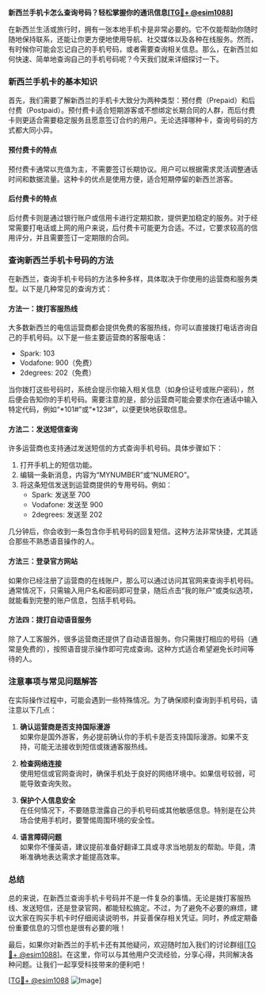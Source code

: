 **新西兰手机卡怎么查询号码？轻松掌握你的通讯信息[[TG💪+ @esim1088](https://t.me/s/esim1088)]**

在新西兰生活或旅行时，拥有一张本地手机卡是非常必要的。它不仅能帮助你随时随地保持联系，还能让你更方便地使用导航、社交媒体以及各种在线服务。然而，有时候你可能会忘记自己的手机号码，或者需要查询相关信息。那么，在新西兰如何快速、简单地查询自己的手机号码呢？今天我们就来详细探讨一下。

### 新西兰手机卡的基本知识

首先，我们需要了解新西兰的手机卡大致分为两种类型：预付费（Prepaid）和后付费（Postpaid）。预付费卡适合短期游客或不想绑定长期合同的人群，而后付费卡则更适合需要稳定服务且愿意签订合约的用户。无论选择哪种卡，查询号码的方式都大同小异。

#### 预付费卡的特点
预付费卡通常以充值为主，不需要签订长期协议。用户可以根据需求灵活调整通话时间和数据流量。这种卡的优点是使用方便，适合短期停留的新西兰游客。

#### 后付费卡的特点
后付费卡则是通过银行账户或信用卡进行定期扣款，提供更加稳定的服务。对于经常需要打电话或上网的用户来说，后付费卡可能更为合适。不过，它要求较高的信用评分，并且需要签订一定期限的合同。

### 查询新西兰手机卡号码的方法

在新西兰，查询手机卡号码的方法多种多样，具体取决于你使用的运营商和服务类型。以下是几种常见的查询方式：

#### 方法一：拨打客服热线
大多数新西兰的电信运营商都会提供免费的客服热线，你可以直接拨打电话咨询自己的手机号码。以下是一些主要运营商的客服电话：
- Spark: 103
- Vodafone: 900（免费）
- 2degrees: 202（免费）

当你拨打这些号码时，系统会提示你输入相关信息（如身份证号或账户密码），然后便会告知你的手机号码。需要注意的是，部分运营商可能会要求你在通话中输入特定代码，例如“*101#”或“*123#”，以便更快地获取信息。

#### 方法二：发送短信查询
许多运营商也支持通过发送短信的方式查询手机号码。具体步骤如下：
1. 打开手机上的短信功能。
2. 编辑一条新消息，内容为“MYNUMBER”或“NUMERO”。
3. 将这条短信发送到运营商提供的专用号码。例如：
   - Spark: 发送至 700
   - Vodafone: 发送至 900
   - 2degrees: 发送至 202

几分钟后，你会收到一条包含你手机号码的回复短信。这种方法非常快捷，尤其适合那些不熟悉语音操作的人。

#### 方法三：登录官方网站
如果你已经注册了运营商的在线账户，那么可以通过访问其官网来查询手机号码。通常情况下，只需输入用户名和密码即可登录，随后点击“我的账户”或类似选项，就能看到完整的账户信息，包括手机号码。

#### 方法四：拨打自动语音服务
除了人工客服外，很多运营商还提供了自动语音服务。你只需拨打相应的号码（通常是免费的），按照语音提示操作即可完成查询。这种方式适合希望避免长时间等待的人。

### 注意事项与常见问题解答

在实际操作过程中，可能会遇到一些特殊情况。为了确保顺利查询到手机号码，请注意以下几点：

1. **确认运营商是否支持国际漫游**  
   如果你是国外游客，务必提前确认你的手机卡是否支持国际漫游。如果不支持，可能无法接收到短信或拨通客服热线。

2. **检查网络连接**  
   使用短信或官网查询时，确保手机处于良好的网络环境中。如果信号较弱，可能导致查询失败。

3. **保护个人信息安全**  
   在任何情况下，不要随意泄露自己的手机号码或其他敏感信息。特别是在公共场合使用手机时，要警惕周围环境的安全性。

4. **语言障碍问题**  
   如果你不懂英语，建议提前准备好翻译工具或寻求当地朋友的帮助。毕竟，清晰准确地表达需求才能提高效率。

### 总结

总的来说，在新西兰查询手机卡号码并不是一件复杂的事情。无论是拨打客服热线、发送短信，还是登录官网，都能轻松搞定。不过，为了避免不必要的麻烦，建议大家在购买手机卡时仔细阅读说明书，并妥善保存相关凭证。同时，养成定期备份重要信息的习惯也是很有必要的哦！

最后，如果你对新西兰的手机卡还有其他疑问，欢迎随时加入我们的讨论群组[[TG💪+ @esim1088](https://t.me/s/esim1088)]。在这里，你可以与其他用户交流经验，分享心得，共同解决各种问题。让我们一起享受科技带来的便利吧！

[[TG💪+ @esim1088](https://t.me/s/esim1088) ![Image](https://i.postimg.cc/4NQfJmqS/Snipaste-2025-05-13-00-14-12.png)]